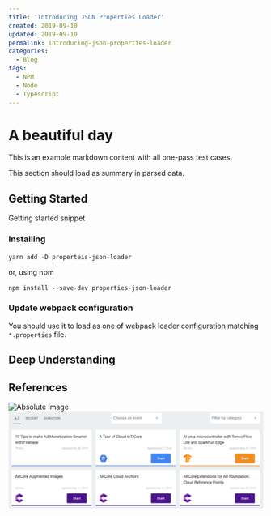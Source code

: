 ```yaml
---
title: 'Introducing JSON Properties Loader'
created: 2019-09-10
updated: 2019-09-10
permalink: introducing-json-properties-loader
categories:
  - Blog
tags:
  - NPM
  - Node
  - Typescript
---
```


# A beautiful day

This is an example markdown content with all one-pass test cases.

This section should load as summary in parsed data.

## Getting Started

Getting started snippet

### Installing

```shell script
yarn add -D properteis-json-loader
```

or, using npm

```shell script
npm install --save-dev properties-json-loader
```

### Update webpack configuration

You should use it to load as one of webpack loader configuration matching `*.properties` file.

## Deep Understanding

## References

![Absolute Image](https://img.aquariuslt.com/posts/2019/08/migrating-github-actions.png)  
![Relative Image](./images/sample-image.png)
